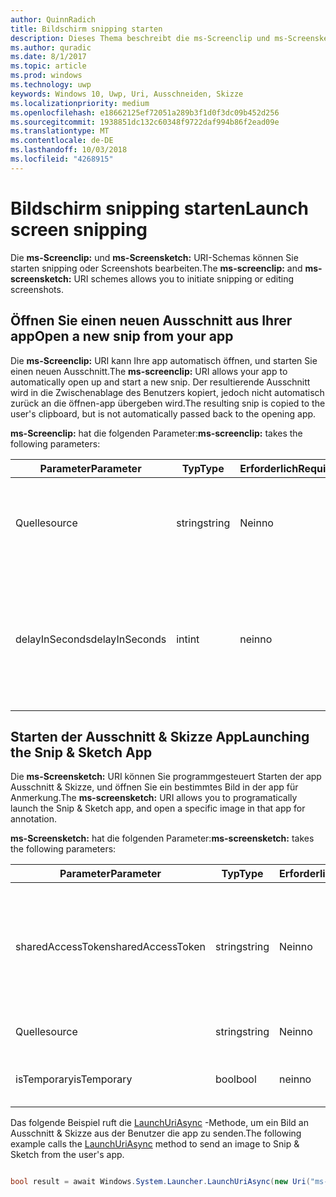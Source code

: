 ```yaml
---
author: QuinnRadich
title: Bildschirm snipping starten
description: Dieses Thema beschreibt die ms-Screenclip und ms-Screensketch URI-Schemas. Ihre app kann diese URI-Schemas zum Starten der app Ausschnitt & Skizze oder öffnen Sie einen neuen Ausschnitt verwenden.
ms.author: quradic
ms.date: 8/1/2017
ms.topic: article
ms.prod: windows
ms.technology: uwp
keywords: Windows 10, Uwp, Uri, Ausschneiden, Skizze
ms.localizationpriority: medium
ms.openlocfilehash: e18662125ef72051a289b3f1d0f3dc09b452d256
ms.sourcegitcommit: 1938851dc132c60348f9722daf994b86f2ead09e
ms.translationtype: MT
ms.contentlocale: de-DE
ms.lasthandoff: 10/03/2018
ms.locfileid: "4268915"
---
```

# <a name="launch-screen-snipping"></a><span data-ttu-id="60dbd-105">Bildschirm snipping starten</span><span class="sxs-lookup"><span data-stu-id="60dbd-105">Launch screen snipping</span></span>

<span data-ttu-id="60dbd-106">Die **ms-Screenclip:** und **ms-Screensketch:** URI-Schemas können Sie starten snipping oder Screenshots bearbeiten.</span><span class="sxs-lookup"><span data-stu-id="60dbd-106">The **ms-screenclip:** and **ms-screensketch:** URI schemes allows you to initiate snipping or editing screenshots.</span></span>

## <a name="open-a-new-snip-from-your-app"></a><span data-ttu-id="60dbd-107">Öffnen Sie einen neuen Ausschnitt aus Ihrer app</span><span class="sxs-lookup"><span data-stu-id="60dbd-107">Open a new snip from your app</span></span>

<span data-ttu-id="60dbd-108">Die **ms-Screenclip:** URI kann Ihre app automatisch öffnen, und starten Sie einen neuen Ausschnitt.</span><span class="sxs-lookup"><span data-stu-id="60dbd-108">The **ms-screenclip:** URI allows your app to automatically open up and start a new snip.</span></span> <span data-ttu-id="60dbd-109">Der resultierende Ausschnitt wird in die Zwischenablage des Benutzers kopiert, jedoch nicht automatisch zurück an die öffnen-app übergeben wird.</span><span class="sxs-lookup"><span data-stu-id="60dbd-109">The resulting snip is copied to the user's clipboard, but is not automatically passed back to the opening app.</span></span>

<span data-ttu-id="60dbd-110">**ms-Screenclip:** hat die folgenden Parameter:</span><span class="sxs-lookup"><span data-stu-id="60dbd-110">**ms-screenclip:** takes the following parameters:</span></span>

| <span data-ttu-id="60dbd-111">Parameter</span><span class="sxs-lookup"><span data-stu-id="60dbd-111">Parameter</span></span> | <span data-ttu-id="60dbd-112">Typ</span><span class="sxs-lookup"><span data-stu-id="60dbd-112">Type</span></span> | <span data-ttu-id="60dbd-113">Erforderlich</span><span class="sxs-lookup"><span data-stu-id="60dbd-113">Required</span></span> | <span data-ttu-id="60dbd-114">Beschreibung</span><span class="sxs-lookup"><span data-stu-id="60dbd-114">Description</span></span> |
| --- | --- | --- | --- |
| <span data-ttu-id="60dbd-115">Quelle</span><span class="sxs-lookup"><span data-stu-id="60dbd-115">source</span></span> | <span data-ttu-id="60dbd-116">string</span><span class="sxs-lookup"><span data-stu-id="60dbd-116">string</span></span> | <span data-ttu-id="60dbd-117">Nein</span><span class="sxs-lookup"><span data-stu-id="60dbd-117">no</span></span> | <span data-ttu-id="60dbd-118">Eine formfreie Zeichenfolge an, dass die Quelle, die den URI gestartet.</span><span class="sxs-lookup"><span data-stu-id="60dbd-118">A freeform string to indicate the source that launched the URI.</span></span> |
| <span data-ttu-id="60dbd-119">delayInSeconds</span><span class="sxs-lookup"><span data-stu-id="60dbd-119">delayInSeconds</span></span> | <span data-ttu-id="60dbd-120">int</span><span class="sxs-lookup"><span data-stu-id="60dbd-120">int</span></span> | <span data-ttu-id="60dbd-121">nein</span><span class="sxs-lookup"><span data-stu-id="60dbd-121">no</span></span> | <span data-ttu-id="60dbd-122">Eine ganze Zahl von 1 bis zu 30.</span><span class="sxs-lookup"><span data-stu-id="60dbd-122">An integer value, from 1 to 30.</span></span> <span data-ttu-id="60dbd-123">Gibt die Verzögerung in vollständige Sekunden zwischen dem URI-Aufruf und wann snipping beginnt.</span><span class="sxs-lookup"><span data-stu-id="60dbd-123">Specifies the delay, in full seconds, between the URI call and when snipping begins.</span></span> |

## <a name="launching-the-snip--sketch-app"></a><span data-ttu-id="60dbd-124">Starten der Ausschnitt & Skizze App</span><span class="sxs-lookup"><span data-stu-id="60dbd-124">Launching the Snip & Sketch App</span></span>

<span data-ttu-id="60dbd-125">Die **ms-Screensketch:** URI können Sie programmgesteuert Starten der app Ausschnitt & Skizze, und öffnen Sie ein bestimmtes Bild in der app für Anmerkung.</span><span class="sxs-lookup"><span data-stu-id="60dbd-125">The **ms-screensketch:** URI allows you to programatically launch the Snip & Sketch app, and open a specific image in that app for annotation.</span></span>

<span data-ttu-id="60dbd-126">**ms-Screensketch:** hat die folgenden Parameter:</span><span class="sxs-lookup"><span data-stu-id="60dbd-126">**ms-screensketch:** takes the following parameters:</span></span>

| <span data-ttu-id="60dbd-127">Parameter</span><span class="sxs-lookup"><span data-stu-id="60dbd-127">Parameter</span></span> | <span data-ttu-id="60dbd-128">Typ</span><span class="sxs-lookup"><span data-stu-id="60dbd-128">Type</span></span> | <span data-ttu-id="60dbd-129">Erforderlich</span><span class="sxs-lookup"><span data-stu-id="60dbd-129">Required</span></span> | <span data-ttu-id="60dbd-130">Beschreibung</span><span class="sxs-lookup"><span data-stu-id="60dbd-130">Description</span></span> |
| --- | --- | --- | --- |
| <span data-ttu-id="60dbd-131">sharedAccessToken</span><span class="sxs-lookup"><span data-stu-id="60dbd-131">sharedAccessToken</span></span> | <span data-ttu-id="60dbd-132">string</span><span class="sxs-lookup"><span data-stu-id="60dbd-132">string</span></span> | <span data-ttu-id="60dbd-133">Nein</span><span class="sxs-lookup"><span data-stu-id="60dbd-133">no</span></span> | <span data-ttu-id="60dbd-134">Ein Token, identifizieren die Datei in der app Ausschnitt & Skizze geöffnet.</span><span class="sxs-lookup"><span data-stu-id="60dbd-134">A token identifying the file to open in the Snip & Sketch app.</span></span> <span data-ttu-id="60dbd-135">Aus [SharedStorageAccessManager.AddFile](https://docs.microsoft.com/uwp/api/windows.applicationmodel.datatransfer.sharedstorageaccessmanager.addfile)abgerufen werden.</span><span class="sxs-lookup"><span data-stu-id="60dbd-135">Retrieved from [SharedStorageAccessManager.AddFile](https://docs.microsoft.com/uwp/api/windows.applicationmodel.datatransfer.sharedstorageaccessmanager.addfile).</span></span> <span data-ttu-id="60dbd-136">Wenn dieser Parameter ausgelassen wird, wird die app ohne Öffnen der Datei gestartet werden.</span><span class="sxs-lookup"><span data-stu-id="60dbd-136">If this parameter is omitted, the app will be launched without a file open.</span></span> |
| <span data-ttu-id="60dbd-137">Quelle</span><span class="sxs-lookup"><span data-stu-id="60dbd-137">source</span></span> | <span data-ttu-id="60dbd-138">string</span><span class="sxs-lookup"><span data-stu-id="60dbd-138">string</span></span> | <span data-ttu-id="60dbd-139">Nein</span><span class="sxs-lookup"><span data-stu-id="60dbd-139">no</span></span> | <span data-ttu-id="60dbd-140">Eine formfreie Zeichenfolge an, dass die Quelle, die den URI gestartet.</span><span class="sxs-lookup"><span data-stu-id="60dbd-140">A freeform string to indicate the source that launched the URI.</span></span> |
| <span data-ttu-id="60dbd-141">isTemporary</span><span class="sxs-lookup"><span data-stu-id="60dbd-141">isTemporary</span></span> | <span data-ttu-id="60dbd-142">bool</span><span class="sxs-lookup"><span data-stu-id="60dbd-142">bool</span></span> | <span data-ttu-id="60dbd-143">nein</span><span class="sxs-lookup"><span data-stu-id="60dbd-143">no</span></span> | <span data-ttu-id="60dbd-144">Wenn auf True festgelegt, Bildschirmskizzen versucht, die Datei zu löschen, nachdem sie geöffnet.</span><span class="sxs-lookup"><span data-stu-id="60dbd-144">If set to True, Screen Sketch will try to delete the file after opening it.</span></span> |

<span data-ttu-id="60dbd-145">Das folgende Beispiel ruft die [LaunchUriAsync](https://docs.microsoft.com/uwp/api/Windows.System.Launcher#Windows_System_Launcher_LaunchUriAsync_Windows_Foundation_Uri_) -Methode, um ein Bild an Ausschnitt & Skizze aus der Benutzer die app zu senden.</span><span class="sxs-lookup"><span data-stu-id="60dbd-145">The following example calls the [LaunchUriAsync](https://docs.microsoft.com/uwp/api/Windows.System.Launcher#Windows_System_Launcher_LaunchUriAsync_Windows_Foundation_Uri_) method to send an image to Snip & Sketch from the user's app.</span></span>

```csharp

bool result = await Windows.System.Launcher.LaunchUriAsync(new Uri("ms-screensketch:edit?source=MyApp&isTemporary=false&sharedAccessToken=2C37ADDA-B054-40B5-8B38-11CED1E1A2D"));

```